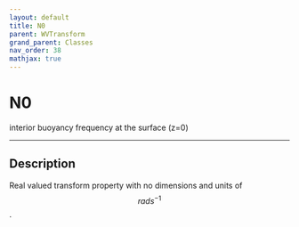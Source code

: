 ```yaml
---
layout: default
title: N0
parent: WVTransform
grand_parent: Classes
nav_order: 38
mathjax: true
---
```


#  N0

interior buoyancy frequency at the surface (z=0)


---

## Description
Real valued transform property with no dimensions and units of $$rad s^{-1}$$.

